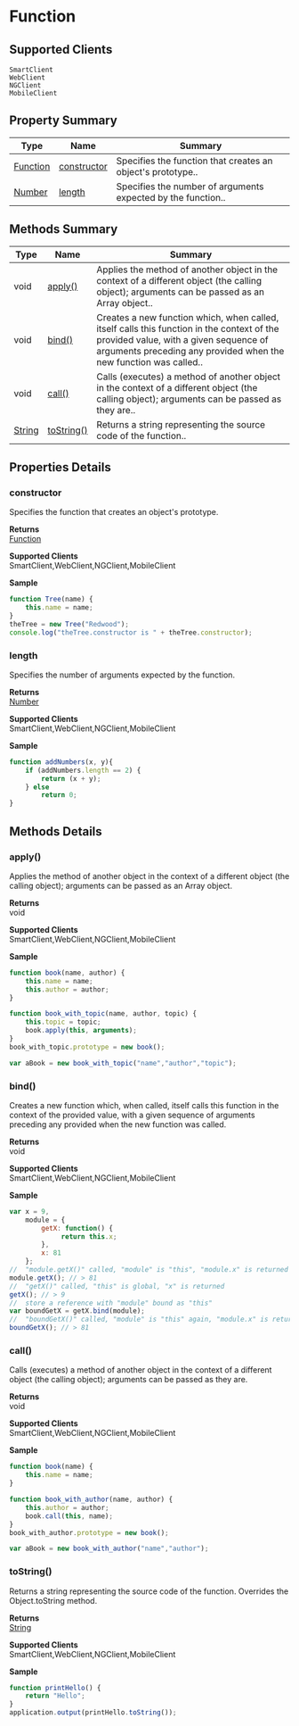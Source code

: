 #  Function

## **Supported Clients**

    SmartClient
    WebClient
    NGClient
    MobileClient

## Property Summary

| Type                                                  | Name                    | Summary                                                                                                           |
| ----------------------------------------------------- | ----------------------- | ----------------------------------------------------------------------------------------------------------------- |
| [Function](./Function.md) | [constructor](Function.md#constructor)                   | Specifies the function that creates an object's prototype..                                    |
| [Number](./Number.md) | [length](Function.md#length)                   | Specifies the number of arguments expected by the function..                                    |

## Methods Summary

| Type                                                  | Name                    | Summary                                                                                                           |
| ----------------------------------------------------- | ----------------------- | ----------------------------------------------------------------------------------------------------------------- |
|void | [apply()](Function.md#apply)                   | Applies the method of another object in the context of a different object (the calling object); arguments can be passed as an Array object..                                    |
|void | [bind()](Function.md#bind)                   | Creates a new function which, when called, itself calls this function in the context of the provided value, with a given sequence of arguments preceding any provided when the new function was called..                                    |
|void | [call()](Function.md#call)                   | Calls (executes) a method of another object in the context of a different object (the calling object); arguments can be passed as they are..                                    |
| [String](./String.md) | [toString()](Function.md#tostring)                   | Returns a string representing the source code of the function..                                    |

## Properties Details

### constructor

Specifies the function that creates an object's prototype.

**Returns**\
[Function](./Function.md) 

**Supported Clients**\
SmartClient,WebClient,NGClient,MobileClient

**Sample**

```javascript
function Tree(name) {
	this.name = name;
}
theTree = new Tree("Redwood");
console.log("theTree.constructor is " + theTree.constructor);
```
### length

Specifies the number of arguments expected by the function.

**Returns**\
[Number](./Number.md) 

**Supported Clients**\
SmartClient,WebClient,NGClient,MobileClient

**Sample**

```javascript
function addNumbers(x, y){
	if (addNumbers.length == 2) {
		return (x + y);
	} else
		return 0;
}
```

## Methods Details

### apply()

Applies the method of another object in the context of a different object (the calling object); arguments can be passed as an Array object.


**Returns**\
void 

**Supported Clients**\
SmartClient,WebClient,NGClient,MobileClient

**Sample**

```javascript
function book(name, author) {
	this.name = name;
	this.author = author;
}

function book_with_topic(name, author, topic) {
	this.topic = topic;
	book.apply(this, arguments);
}
book_with_topic.prototype = new book();

var aBook = new book_with_topic("name","author","topic");
```
### bind()

Creates a new function which, when called, itself calls this function in the context of the provided value, with a given sequence of arguments preceding any provided when the new function was called.


**Returns**\
void 

**Supported Clients**\
SmartClient,WebClient,NGClient,MobileClient

**Sample**

```javascript
var x = 9, 
	module = {
		getX: function() { 
		     return this.x;
		},
		x: 81
	};
//  "module.getX()" called, "module" is "this", "module.x" is returned
module.getX(); // > 81
//  "getX()" called, "this" is global, "x" is returned
getX(); // > 9
//  store a reference with "module" bound as "this"
var boundGetX = getX.bind(module);
//  "boundGetX()" called, "module" is "this" again, "module.x" is returned
boundGetX(); // > 81
```
### call()

Calls (executes) a method of another object in the context of a different object (the calling object); arguments can be passed as they are.


**Returns**\
void 

**Supported Clients**\
SmartClient,WebClient,NGClient,MobileClient

**Sample**

```javascript
function book(name) {
	this.name = name;
}

function book_with_author(name, author) {
	this.author = author;
	book.call(this, name);
}
book_with_author.prototype = new book();

var aBook = new book_with_author("name","author");
```
### toString()

Returns a string representing the source code of the function. Overrides the Object.toString method.


**Returns**\
[String](./String.md) 

**Supported Clients**\
SmartClient,WebClient,NGClient,MobileClient

**Sample**

```javascript
function printHello() {
	return "Hello";
}
application.output(printHello.toString());
```

